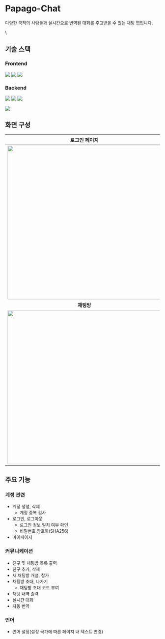 # Papago-Chat

다양한 국적의 사람들과 실시간으로 번역된 대화를 주고받을 수 있는 채팅 앱입니다.

\\<!--아래 링크를 통해 앱을 테스트해볼 수 있습니다.-->

## 기술 스택

### Frontend
<img src="https://img.shields.io/badge/html5-E34F26?style=for-the-badge&logo=html5&logoColor=white"> <img src="https://img.shields.io/badge/css3-1572B6?style=for-the-badge&logo=css3&logoColor=white"> <img src="https://img.shields.io/badge/javascript-F7DF1E?style=for-the-badge&logo=javascript&logoColor=white">
### Backend
<img src="https://img.shields.io/badge/node.js-339933?style=for-the-badge&logo=node.js&logoColor=white"> <img src="https://img.shields.io/badge/express-000000?style=for-the-badge&logo=express&logoColor=white"> <img src="https://img.shields.io/badge/socket.io-010101?style=for-the-badge&logo=socket.io&logoColor=white">

<img src="https://img.shields.io/badge/mysql-4479A1?style=for-the-badge&logo=mysql&logoColor=white">

## 화면 구성

|   **로그인 페이지**   | **계정 생성 페이지** |
|:-------------:|:------------:|
|<img src="https://user-images.githubusercontent.com/97375357/224344529-feba22d6-3ee6-43e2-b5a5-a8eaaa562df7.png" width="500"/>|<img src="https://user-images.githubusercontent.com/97375357/224345329-23cfe008-329e-4e41-890e-66bf3821fc02.png" width="500"/>|
| **채팅방** |  **마이페이지**  |
|<img src="https://user-images.githubusercontent.com/97375357/224345376-47831290-9267-48d9-940e-9b65b66c79c1.png" width="500"/>|<img src="https://user-images.githubusercontent.com/97375357/224345391-b9ab2190-c6d4-41f8-a154-90363d6ddb4f.png" width="500"/>|

## 주요 기능

### 계정 관련

- 계정 생성, 삭제
    - 계정 중복 검사
- 로그인, 로그아웃
    - 로그인 정보 일치 여부 확인
    - 비밀번호 암호화(SHA256)
- 마이페이지

### 커뮤니케이션

- 친구 및 채팅방 목록 출력
- 친구 추가, 삭제
- 새 채팅방 개설, 참가
- 채팅방 초대, 나가기
    - 채팅방 초대 코드 부여
- 채팅 내역 출력
- 실시간 대화
- 자동 번역

### 언어

- 언어 설정(설정 국가에 따른 페이지 내 텍스트 변경)
